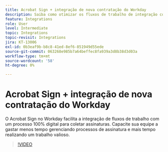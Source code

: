 ```yaml
---
title: Acrobat Sign + integração de nova contratação do Workday
description: Saiba como otimizar os fluxos de trabalho de integração com o Acrobat Sign + Workday
feature: Integrations
role: User
level: Intermediate
topic: Integrations
topic-revisit: Integrations
jira: KT-13006
exl-id: 0b3eaf9b-b8c8-41ed-8ef6-851949d55ede
source-git-commit: 063268e985b7a64beffec8fa939a3d8b38d3d03a
workflow-type: tm+mt
source-wordcount: '58'
ht-degree: 0%

---
```


# Acrobat Sign + integração de nova contratação do Workday

O Acrobat Sign no Workday facilita a integração de fluxos de trabalho com um processo 100% digital para coletar assinaturas. Capacite sua equipe a gastar menos tempo gerenciando processos de assinatura e mais tempo realizando um trabalho valioso.

>[!VIDEO](https://video.tv.adobe.com/v/3418984?quality=12&learn=on&hidetitle=true)
